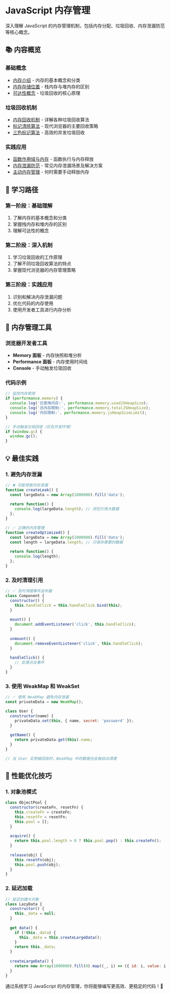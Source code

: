 # JavaScript 内存管理

深入理解 JavaScript 的内存管理机制，包括内存分配、垃圾回收、内存泄漏防范等核心概念。

## 📚 内容概览

### 基础概念
- [内存介绍](./memory-introduction.md) - 内存的基本概念和分类
- [内存存储位置](./memory-storage.md) - 栈内存与堆内存的区别
- [可达性概念](./reachability.md) - 垃圾回收的核心原理

### 垃圾回收机制
- [内存回收机制](./garbage-collection.md) - 详解各种垃圾回收算法
- [标记清除算法](./mark-and-sweep.md) - 现代浏览器的主要回收策略
- [三色标记算法](./tricolor-marking.md) - 高效的并发垃圾回收

### 实践应用
- [函数作用域与内存](./function-scope-memory.md) - 函数执行与内存释放
- [内存泄漏防范](./memory-leak-prevention.md) - 常见内存泄漏场景及解决方案
- [主动内存管理](./manual-memory-management.md) - 何时需要手动释放内存

## 🎯 学习路径

### 第一阶段：基础理解
1. 了解内存的基本概念和分类
2. 掌握栈内存和堆内存的区别
3. 理解可达性的概念

### 第二阶段：深入机制
1. 学习垃圾回收的工作原理
2. 了解不同垃圾回收算法的特点
3. 掌握现代浏览器的内存管理策略

### 第三阶段：实践应用
1. 识别和解决内存泄漏问题
2. 优化代码的内存使用
3. 使用开发者工具进行内存分析

## 🔧 内存管理工具

### 浏览器开发者工具
- **Memory 面板** - 内存快照和堆分析
- **Performance 面板** - 内存使用时间线
- **Console** - 手动触发垃圾回收

### 代码示例
```javascript
// 监控内存使用
if (performance.memory) {
  console.log('已使用内存:', performance.memory.usedJSHeapSize);
  console.log('总内存限制:', performance.memory.totalJSHeapSize);
  console.log('内存限制:', performance.memory.jsHeapSizeLimit);
}

// 手动触发垃圾回收（仅在开发环境）
if (window.gc) {
  window.gc();
}
```

## 💡 最佳实践

### 1. 避免内存泄漏
```javascript
// ❌ 可能导致内存泄漏
function createLeak() {
  const largeData = new Array(1000000).fill('data');
  
  return function() {
    console.log(largeData.length); // 闭包引用大数据
  };
}

// ✅ 正确的内存管理
function createOptimized() {
  const largeData = new Array(1000000).fill('data');
  const length = largeData.length; // 只保存需要的数据
  
  return function() {
    console.log(length);
  };
}
```

### 2. 及时清理引用
```javascript
// ✅ 及时清理事件监听器
class Component {
  constructor() {
    this.handleClick = this.handleClick.bind(this);
  }
  
  mount() {
    document.addEventListener('click', this.handleClick);
  }
  
  unmount() {
    document.removeEventListener('click', this.handleClick);
  }
  
  handleClick() {
    // 处理点击事件
  }
}
```

### 3. 使用 WeakMap 和 WeakSet
```javascript
// ✅ 使用 WeakMap 避免内存泄漏
const privateData = new WeakMap();

class User {
  constructor(name) {
    privateData.set(this, { name, secret: 'password' });
  }
  
  getName() {
    return privateData.get(this).name;
  }
}

// 当 User 实例被回收时，WeakMap 中的数据也会被自动清理
```

## 🚀 性能优化技巧

### 1. 对象池模式
```javascript
class ObjectPool {
  constructor(createFn, resetFn) {
    this.createFn = createFn;
    this.resetFn = resetFn;
    this.pool = [];
  }
  
  acquire() {
    return this.pool.length > 0 ? this.pool.pop() : this.createFn();
  }
  
  release(obj) {
    this.resetFn(obj);
    this.pool.push(obj);
  }
}
```

### 2. 延迟加载
```javascript
// 延迟创建大对象
class LazyData {
  constructor() {
    this._data = null;
  }
  
  get data() {
    if (!this._data) {
      this._data = this.createLargeData();
    }
    return this._data;
  }
  
  createLargeData() {
    return new Array(1000000).fill(0).map((_, i) => ({ id: i, value: i * 2 }));
  }
}
```

通过系统学习 JavaScript 的内存管理，你将能够编写更高效、更稳定的代码！🎯 